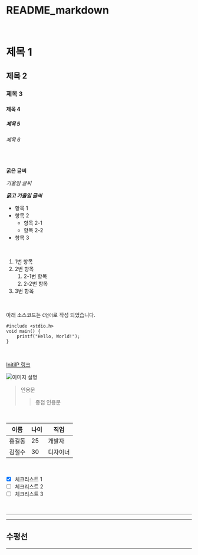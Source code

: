 # README_markdown
<br>

# 제목 1
## 제목 2
### 제목 3
#### 제목 4
##### 제목 5
###### 제목 6
<br>

**굵은 글씨**
<br>

*기울임 글씨*
<br>

***굵고 기울임 글씨***
<br>

- 항목 1
- 항목 2
    - 항목 2-1
    - 항목 2-2
- 항목 3
<br>

1. 1번 항목
2. 2번 항목
    1. 2-1번 항목
    2. 2-2번 항목
3. 3번 항목
<br>

아래 소스코드는 `C언어`로 작성 되었습니다.
<br>

```C언어
#include <stdio.h>
void main() {
    printf("Hello, World!");
}
```
<br>

[InitilP 링크](https://gun-ny.tistory.com)
<br>

![이미지 설명](https://github.githubassets.com/assets/starstruck-default-b6610abad518.png)
<br>

> 인용문
>> 중첩 인용문
<br>

|이름|나이|직업|
|----|---|----|
|홍길동|25|개발자|
|김철수|30|디자이너|
<br>

- [x] 체크리스트 1
- [ ] 체크리스트 2
- [ ] 체크리스트 3
<br>

---
---
수평선
---
---
